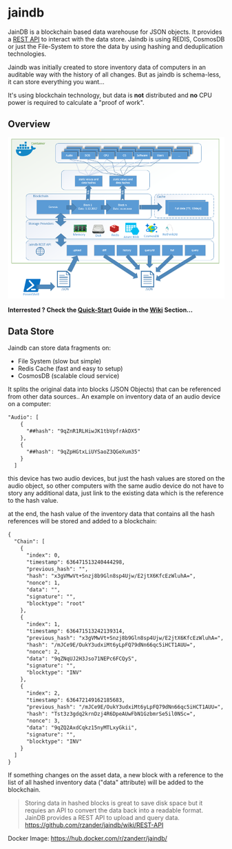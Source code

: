 # jaindb
JainDB is a blockchain based data warehouse for JSON objects. It provides a [REST API](https://github.com/rzander/jaindb/wiki/REST-API) to interact with the data store. Jaindb is using REDIS, CosmosDB or just the File-System to store the data by using hashing and deduplication technologies.

Jaindb was initially created to store inventory data of computers in an auditable way with the history of all changes. But as jaindb is schema-less, it can store everything you want... 

It's using blockchain technology, but data is **not** distributed and **no** CPU power is required to calculate a "proof of work".

## Overview
![overview](https://github.com/rzander/jaindb/blob/master/docs/images/Overview.png  "jaindb Overview"   )

**Interrested ? Check the [Quick-Start](https://github.com/rzander/jaindb/wiki/Quick-start) Guide in the [Wiki](https://github.com/rzander/jaindb/wiki) Section...**

## Data Store
Jaindb can store data fragments on:
- File System (slow but simple)
- Redis Cache (fast and easy to setup)
- CosmosDB (scalable cloud service)

It splits the original data into blocks (JSON Objects) that can be referenced from other data sources..
An example on inventory data of an audio device on a computer:
```
"Audio": [
    {
      "##hash": "9qZnR1RLHiwJK1tbVpfrAkDX5"
    },
    {
      "##hash": "9qZpHGtxLiUYSaoZ3QGeXum35"
    }
  ]
```
this device has two audio devices, but just the hash values are stored on the audio object, so other computers with the same audio device do not have to story any additional data, just link to the existing data which is the reference to the hash value.

at the end, the hash value of the inventory data that contains all the hash references will be stored and added to a blockchain:
```
{
  "Chain": [
    {
      "index": 0,
      "timestamp": 636471513240444298,
      "previous_hash": "",
      "hash": "x3gVMwVt+Snzj8b9Gln8sp4Ujw/E2jtX6KfcEzWluhA=",
      "nonce": 1,
      "data": "",
      "signature": "",
      "blocktype": "root"
    },
    {
      "index": 1,
      "timestamp": 636471513242139314,
      "previous_hash": "x3gVMwVt+Snzj8b9Gln8sp4Ujw/E2jtX6KfcEzWluhA=",
      "hash": "/mJCe9E/OukY3udxiMt6yLpFQ79dNn66qc5iHCT1AUU=",
      "nonce": 2,
      "data": "9qZNqUJ2H3Jso71NEPc6FCQyS",
      "signature": "",
      "blocktype": "INV"
    },
    {
      "index": 2,
      "timestamp": 636472149162185683,
      "previous_hash": "/mJCe9E/OukY3udxiMt6yLpFQ79dNn66qc5iHCT1AUU=",
      "hash": "Tst3z3gdq2krnDzj4R6DpeAUwFbN1GzbmrSe5il0NSc=",
      "nonce": 3,
      "data": "9qZQ2AxdCqkz15nyMTLxyGkii",
      "signature": "",
      "blocktype": "INV"
    }
  ]
}
```
If something changes on the asset data, a new block with a reference to the list of all hashed inventory data ("data" attribute) will be added to the blockchain.


> Storing data in hashed blocks is great to save disk space but it requies an API to convert the data back into a readable format. JainDB provides a REST API to upload and query data. https://github.com/rzander/jaindb/wiki/REST-API

Docker Image: https://hub.docker.com/r/zanderr/jaindb/
